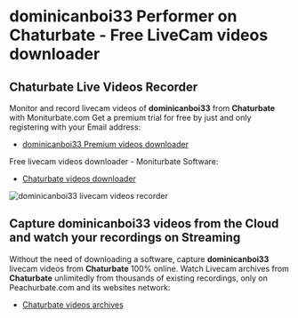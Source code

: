 # dominicanboi33 Performer on Chaturbate - Free LiveCam videos downloader

## Chaturbate Live Videos Recorder

Monitor and record livecam videos of **dominicanboi33** from **Chaturbate** with Moniturbate.com
Get a premium trial for free by just and only registering with your Email address:
* [dominicanboi33 Premium videos downloader](https://moniturbate.com/request-demo-licence-key.html)

Free livecam videos downloader - Moniturbate Software:
* [Chaturbate videos downloader](https://moniturbate.com/moniturbate-download-software.html)

![dominicanboi33 livecam videos recorder](https://peachurnet.com/templates/moniturbate-software.png)


## Capture dominicanboi33 videos from the Cloud and watch your recordings on Streaming

Without the need of downloading a software, capture **dominicanboi33** livecam videos from **Chaturbate** 100% online.
Watch Livecam archives from **Chaturbate** unlimitedly from thousands of existing recordings, only on Peachurbate.com and its websites network:
* [Chaturbate videos archives](https://peachurnet.com/)